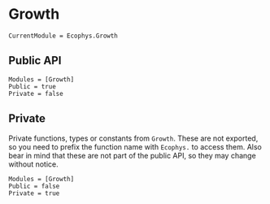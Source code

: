 
# Growth

```@meta
CurrentModule = Ecophys.Growth
```

## Public API

```@autodocs
Modules = [Growth]
Public = true
Private = false
```

## Private

Private functions, types or constants from `Growth`. These are not exported, so you need to prefix the function name with `Ecophys.` to access them. Also bear in mind that these are not part of the public API, so they may change without notice.

```@autodocs
Modules = [Growth]
Public = false
Private = true
```

